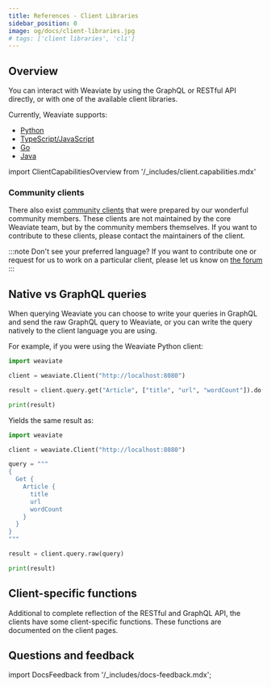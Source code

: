 ```yaml
---
title: References - Client Libraries
sidebar_position: 0
image: og/docs/client-libraries.jpg
# tags: ['client libraries', 'cli']
---
```



## Overview

You can interact with Weaviate by using the GraphQL or RESTful API directly, or with one of the available client libraries.

Currently, Weaviate supports:

- [Python](/developers/weaviate/client-libraries/python/index.md)
- [TypeScript/JavaScript](/developers/weaviate/client-libraries/typescript/index.mdx)
- [Go](/developers/weaviate/client-libraries/go.md)
- [Java](/developers/weaviate/client-libraries/java.md)

import ClientCapabilitiesOverview from '/_includes/client.capabilities.mdx'

<ClientCapabilitiesOverview />

### Community clients

There also exist [community clients](./community.md) that were prepared by our wonderful community members. These clients are not maintained by the core Weaviate team, but by the community members themselves. If you want to contribute to these clients, please contact the maintainers of the client.

:::note Don't see your preferred language?
If you want to contribute one or request for us to work on a particular client, please let us know on [the forum](https://forum.weaviate.io/)
:::

## Native vs GraphQL queries

When querying Weaviate you can choose to write your queries in GraphQL and send the raw GraphQL query to Weaviate, or you can write the query natively to the client language you are using.

For example, if you were using the Weaviate Python client:

```python
import weaviate

client = weaviate.Client("http://localhost:8080")

result = client.query.get("Article", ["title", "url", "wordCount"]).do()

print(result)
```

Yields the same result as:

```python
import weaviate

client = weaviate.Client("http://localhost:8080")

query = """
{
  Get {
    Article {
      title
      url
      wordCount
    }
  }
}
"""

result = client.query.raw(query)

print(result)
```

## Client-specific functions

Additional to complete reflection of the RESTful and GraphQL API, the clients have some client-specific functions. These functions are documented on the client pages.


## Questions and feedback

import DocsFeedback from '/_includes/docs-feedback.mdx';

<DocsFeedback/>
